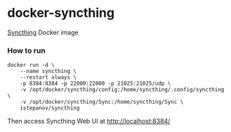 docker-syncthing
================

[Syncthing](http://syncthing.net/) Docker image

### How to run

	docker run -d \
	    --name syncthing \
	    --restart always \
        -p 8384:8384 -p 22000:22000 -p 21025:21025/udp \
        -v /opt/docker/syncthing/config:/home/syncthing/.config/syncthing \
        -v /opt/docker/syncthing/Sync:/home/syncthing/Sync \
        istepanov/syncthing
        
Then access Syncthing Web UI at [http://localhost:8384/]()
